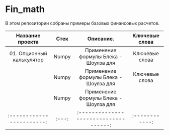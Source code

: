 # Fin_math
В этом репозитории собраны примеры базовых финансовых расчетов.

|Название проекта         |Стек |Описание.                            |Ключевые слова|
|:-----------------------:|:---:|:-----------------------------------:|:------------:|
|01. Опционный калькулятор|Numpy|Применение формулы Блека - Шоулза для|Ключевые слова|
|                         |Numpy|Применение формулы Блека - Шоулза для|Ключевые слова|
|                         |Numpy|Применение формулы Блека - Шоулза для|              |
|:-----------------------:|:---:|:-----------------------------------:|:------------:|
